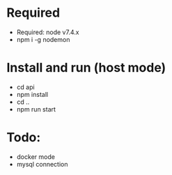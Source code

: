 # Required 
- Required: node v7.4.x
- npm i -g nodemon

# Install and run (host mode)
- cd api
- npm install
- cd ..
- npm run start

# Todo:
- docker mode
- mysql connection
